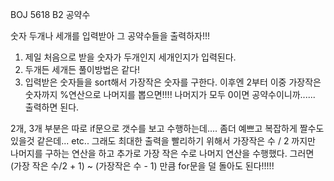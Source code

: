 
BOJ 5618 B2 공약수

숫자 두개나 세개를 입력받아 그 공약수들을 출력하자!!!

1. 제일 처음으로 받을 숫자가 두개인지 세개인지가 입력된다.
2. 두개든 세개든 풀이방법은 같다!
3. 입력받은 숫자들을 sort해서 가장작은 숫자를 구한다.
  이후엔 2부터 이중 가장작은 숫자까지 %연산으로 나머지를 뽑으면!!!!
  나머지가 모두 0이면 공약수이니까...... 출력하면 된다.
  
  2개, 3개 부분은 따로 if문으로 갯수를 보고 수행하는데....
  좀더 예쁘고 복잡하게 짤수도 있을것 같은데...
etc..
  그래도 최대한 출력을 빨리하기 위해서
  가장작은 수 / 2 까지만 나머지를 구하는 연산을 하고
  추가로 가장 작은 수로 나머지 연산을 수행했다.
  그러면 (가장 작은 수/2 + 1) ~ (가장작은 수 - 1) 만큼 for문을 덜 돌아도 된다!!!!!
  
